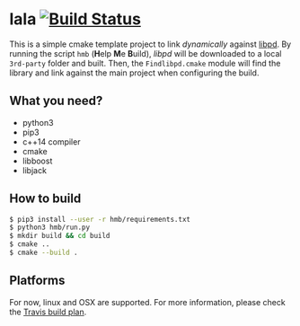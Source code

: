 # lala [![Build Status](https://travis-ci.org/benvenutti/lala.svg?branch=master)](https://travis-ci.org/benvenutti/lala)

This is a simple cmake template project to link *dynamically* against [libpd](https://github.com/libpd). By running the script `hmb` (**H**elp **M**e **B**uild), *libpd* will be downloaded to a local `3rd-party` folder and built. Then, the `Findlibpd.cmake` module will find the library and link against the main project when configuring the build.

## What you need?

- python3
- pip3
- c++14 compiler
- cmake
- libboost
- libjack

## How to build

```sh
$ pip3 install --user -r hmb/requirements.txt
$ python3 hmb/run.py
$ mkdir build && cd build
$ cmake ..
$ cmake --build .
```

## Platforms

For now, linux and OSX are supported. For more information, please check the [Travis build plan](https://travis-ci.org/benvenutti/lala).
